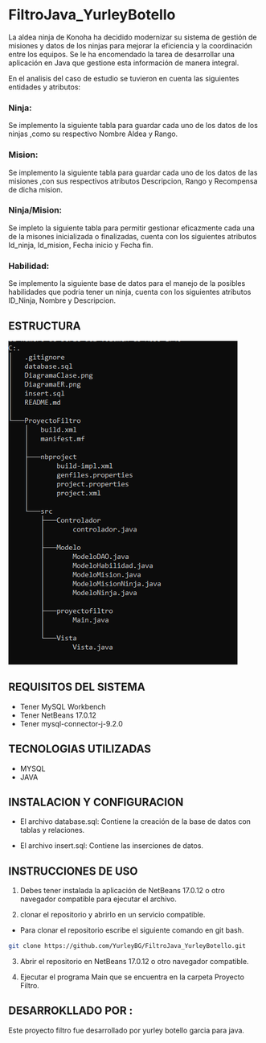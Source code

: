 # FiltroJava_YurleyBotello


La aldea ninja de Konoha ha decidido modernizar su sistema de gestión de misiones y datos de los ninjas 
para mejorar la eficiencia y la coordinación entre los equipos. 
Se le ha encomendado la tarea de desarrollar una aplicación en Java que gestione esta información de manera integral.

En el analisis del caso de estudio se tuvieron en cuenta las siguientes entidades y atributos:

### Ninja: 
Se implemento la siguiente tabla para guardar cada uno de los datos de los ninjas ,como su respectivo Nombre
Aldea y Rango.

### Mision:
Se implemento la siguiente tabla para guardar cada uno de los datos de las misiones ,con sus respectivos atributos
Descripcion, Rango y Recompensa de dicha mision.

### Ninja/Mision:

Se impleto la siguiente tabla para permitir gestionar eficazmente cada una de la misones inicializada o finalizadas, cuenta con los siguientes atributos Id_ninja, Id_mision, Fecha inicio y Fecha fin.

### Habilidad:

Se implemento la siguiente base de datos para el manejo de la posibles habilidades que podria tener un ninja, cuenta con los siguientes atributos ID_Ninja, Nombre y Descripcion.

## ESTRUCTURA 
![alt text](image.png)

## REQUISITOS DEL SISTEMA

+ Tener MySQL Workbench
+ Tener NetBeans 17.0.12 
+ Tener mysql-connector-j-9.2.0

## TECNOLOGIAS UTILIZADAS
+ MYSQL
+ JAVA

## INSTALACION Y CONFIGURACION

+ El archivo database.sql: Contiene la creación de la base de datos con tablas y relaciones.

+ El archivo insert.sql: Contiene las inserciones de datos.



## INSTRUCCIONES DE USO

1. Debes tener instalada la aplicación de NetBeans 17.0.12 o otro navegador compatible para ejecutar el archivo.

2. clonar el repositorio y abrirlo en un servicio compatible. 

- Para clonar el repositorio escribe el siguiente comando en git bash.

```bash
git clone https://github.com/YurleyBG/FiltroJava_YurleyBotello.git
``` 
3. Abrir el repositorio en NetBeans 17.0.12 o otro navegador compatible.

4. Ejecutar el programa Main que se encuentra en la carpeta Proyecto Filtro.


## DESARROKLLADO POR :
Este proyecto filtro fue desarrollado por yurley botello garcia para java.

